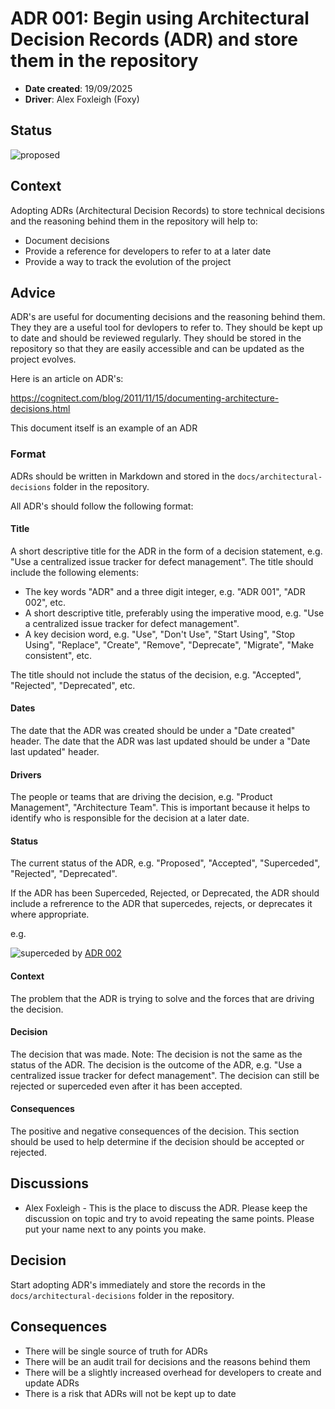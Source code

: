 # ADR 001: Begin using Architectural Decision Records (ADR) and store them in the repository

- **Date created**: 19/09/2025
- **Driver**: Alex Foxleigh (Foxy)

## Status

![proposed]

## Context

Adopting ADRs (Architectural Decision Records) to store technical decisions and
the reasoning behind them in the repository will help to:

- Document decisions
- Provide a reference for developers to refer to at a later date
- Provide a way to track the evolution of the project

## Advice

ADR's are useful for documenting decisions and the reasoning behind them. They
they are a useful tool for devlopers to refer to. They should be kept up to
date and should be reviewed regularly. They should be stored in the repository
so that they are easily accessible and can be updated as the project evolves.

Here is an article on ADR's:

https://cognitect.com/blog/2011/11/15/documenting-architecture-decisions.html

This document itself is an example of an ADR

### Format

ADRs should be written in Markdown and stored in the `docs/architectural-decisions`
folder in the repository.

All ADR's should follow the following format:

#### **Title**

A short descriptive title for the ADR in the form of a decision statement, e.g.
"Use a centralized issue tracker for defect management". The title should
include the following elements:

- The key words "ADR" and a three digit integer, e.g. "ADR 001", "ADR 002", etc.
- A short descriptive title, preferably using the imperative mood, e.g. "Use a
  centralized issue tracker for defect management".
- A key decision word, e.g. "Use", "Don't Use", "Start Using", "Stop Using",
  "Replace", "Create", "Remove", "Deprecate", "Migrate", "Make consistent", etc.

The title should not include the status of the decision, e.g. "Accepted",
"Rejected", "Deprecated", etc.

#### **Dates**

The date that the ADR was created should be under a "Date created" header.
The date that the ADR was last updated should be under a "Date last updated" header.

#### **Drivers**

The people or teams that are driving the decision, e.g. "Product Management",
"Architecture Team". This is important because it helps to identify who is
responsible for the decision at a later date.

#### **Status**

The current status of the ADR, e.g. "Proposed", "Accepted", "Superceded",
"Rejected", "Deprecated".

If the ADR has been Superceded, Rejected, or Deprecated, the ADR should include
a refrerence to the ADR that supercedes, rejects, or deprecates it where appropriate.

e.g.

![superceded] by [ADR 002](./adr-002-use-experience-builder.md)

#### **Context**

The problem that the ADR is trying to solve and the forces that are driving the decision.

#### **Decision**

The decision that was made. Note: The decision is not the same as the status of
the ADR. The decision is the outcome of the ADR, e.g. "Use a centralized issue
tracker for defect management". The decision can still be rejected or
superceded even after it has been accepted.

#### **Consequences**

The positive and negative consequences of the decision. This section should be
used to help determine if the decision should be accepted or rejected.

## Discussions

- Alex Foxleigh - This is the place to discuss the ADR. Please keep the discussion
  on topic and try to avoid repeating the same points. Please put your name next to
  any points you make.

## Decision

Start adopting ADR's immediately and store the records in the
`docs/architectural-decisions` folder in the repository.

## Consequences

- There will be single source of truth for ADRs
- There will be an audit trail for decisions and the reasons behind them
- There will be a slightly increased overhead for developers to create and update
  ADRs
- There is a risk that ADRs will not be kept up to date

[proposed]: https://img.shields.io/badge/Proposed-yellow?style=for-the-badge
[accepted]: https://img.shields.io/badge/Accepted-green?style=for-the-badge
[superceded]: https://img.shields.io/badge/Superceded-orange?style=for-the-badge
[rejected]: https://img.shields.io/badge/Rejected-red?style=for-the-badge
[deprecated]: https://img.shields.io/badge/Deprecated-grey?style=for-the-badge
